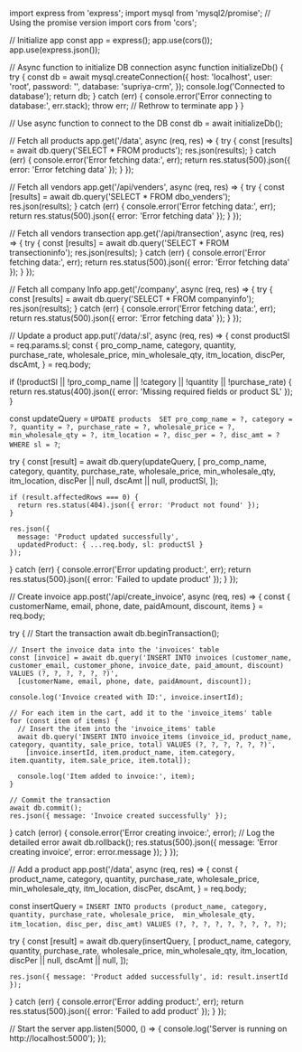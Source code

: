import express from 'express';
import mysql from 'mysql2/promise'; // Using the promise version
import cors from 'cors';

// Initialize app
const app = express();
app.use(cors());
app.use(express.json());

// Async function to initialize DB connection
async function initializeDb() {
  try {
    const db = await mysql.createConnection({
      host: 'localhost',
      user: 'root',
      password: '',
      database: 'supriya-crm',
    });
    console.log('Connected to database');
    return db;
  } catch (err) {
    console.error('Error connecting to database:', err.stack);
    throw err; // Rethrow to terminate app
  }
}

// Use async function to connect to the DB
const db = await initializeDb();

// Fetch all products
app.get('/data', async (req, res) => {
  try {
    const [results] = await db.query('SELECT * FROM products');
    res.json(results);
  } catch (err) {
    console.error('Error fetching data:', err);
    return res.status(500).json({ error: 'Error fetching data' });
  }
});

// Fetch all vendors
app.get('/api/venders', async (req, res) => {
  try {
    const [results] = await db.query('SELECT * FROM dbo_venders');
    res.json(results);
  } catch (err) {
    console.error('Error fetching data:', err);
    return res.status(500).json({ error: 'Error fetching data' });
  }
});

// Fetch all vendors transection
app.get('/api/transection', async (req, res) => {
  try {
    const [results] = await db.query('SELECT * FROM transectioninfo');
    res.json(results);
  } catch (err) {
    console.error('Error fetching data:', err);
    return res.status(500).json({ error: 'Error fetching data' });
  }
});

// Fetch all company Info 
app.get('/company', async (req, res) => {
  try {
    const [results] = await db.query('SELECT * FROM companyinfo');
    res.json(results);
  } catch (err) {
    console.error('Error fetching data:', err);
    return res.status(500).json({ error: 'Error fetching data' });
  }
});

// Update a product
app.put('/data/:sl', async (req, res) => {
  const productSl = req.params.sl;
  const {
    pro_comp_name,
    category,
    quantity,
    purchase_rate,
    wholesale_price,
    min_wholesale_qty,
    itm_location,
    discPer,
    dscAmt,
  } = req.body;

  if (!productSl || !pro_comp_name || !category || !quantity || !purchase_rate) {
    return res.status(400).json({ error: 'Missing required fields or product SL' });
  }

  const updateQuery = `
    UPDATE products 
    SET pro_comp_name = ?, category = ?, quantity = ?, purchase_rate = ?, wholesale_price = ?, 
        min_wholesale_qty = ?, itm_location = ?, disc_per = ?, disc_amt = ?
    WHERE sl = ?
  `;

  try {
    const [result] = await db.query(updateQuery, [
      pro_comp_name,
      category,
      quantity,
      purchase_rate,
      wholesale_price,
      min_wholesale_qty,
      itm_location,
      discPer || null,
      dscAmt || null,
      productSl,
    ]);
    
    if (result.affectedRows === 0) {
      return res.status(404).json({ error: 'Product not found' });
    }
    
    res.json({ 
      message: 'Product updated successfully', 
      updatedProduct: { ...req.body, sl: productSl } 
    });
  } catch (err) {
    console.error('Error updating product:', err);
    return res.status(500).json({ error: 'Failed to update product' });
  }
});

// Create invoice
app.post('/api/create_invoice', async (req, res) => {
  const { customerName, email, phone, date, paidAmount, discount, items } = req.body;

  try {
    // Start the transaction
    await db.beginTransaction();

    // Insert the invoice data into the 'invoices' table
    const [invoice] = await db.query('INSERT INTO invoices (customer_name, customer_email, customer_phone, invoice_date, paid_amount, discount) VALUES (?, ?, ?, ?, ?, ?)', 
      [customerName, email, phone, date, paidAmount, discount]);

    console.log('Invoice created with ID:', invoice.insertId);

    // For each item in the cart, add it to the 'invoice_items' table
    for (const item of items) {
      // Insert the item into the 'invoice_items' table
      await db.query('INSERT INTO invoice_items (invoice_id, product_name, category, quantity, sale_price, total) VALUES (?, ?, ?, ?, ?, ?)', 
        [invoice.insertId, item.product_name, item.category, item.quantity, item.sale_price, item.total]);

      console.log('Item added to invoice:', item);
    }

    // Commit the transaction
    await db.commit();
    res.json({ message: 'Invoice created successfully' });
  } catch (error) {
    console.error('Error creating invoice:', error); // Log the detailed error
    await db.rollback();
    res.status(500).json({ message: 'Error creating invoice', error: error.message });
  }
});




// Add a product
app.post('/data', async (req, res) => {
  const {
    product_name,
    category,
    quantity,
    purchase_rate,
    wholesale_price,
    min_wholesale_qty,
    itm_location,
    discPer,
    dscAmt,
  } = req.body;

  const insertQuery = `
    INSERT INTO products (product_name, category, quantity, purchase_rate, wholesale_price, 
                          min_wholesale_qty, itm_location, disc_per, disc_amt)
    VALUES (?, ?, ?, ?, ?, ?, ?, ?, ?)
  `;

  try {
    const [result] = await db.query(insertQuery, [
      product_name,
      category,
      quantity,
      purchase_rate,
      wholesale_price,
      min_wholesale_qty,
      itm_location,
      discPer || null,
      dscAmt || null,
    ]);

    res.json({ message: 'Product added successfully', id: result.insertId });
  } catch (err) {
    console.error('Error adding product:', err);
    return res.status(500).json({ error: 'Failed to add product' });
  }
});

// Start the server
app.listen(5000, () => {
  console.log('Server is running on http://localhost:5000');
});
